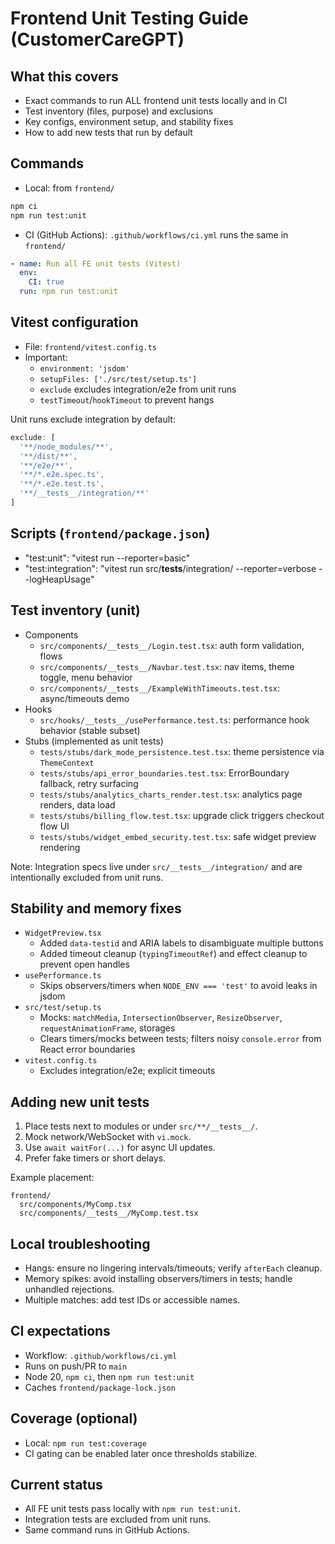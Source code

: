 # Frontend Unit Testing Guide (CustomerCareGPT)

## What this covers
- Exact commands to run ALL frontend unit tests locally and in CI
- Test inventory (files, purpose) and exclusions
- Key configs, environment setup, and stability fixes
- How to add new tests that run by default

## Commands
- Local: from `frontend/`
```bash
npm ci
npm run test:unit
```
- CI (GitHub Actions): `.github/workflows/ci.yml` runs the same in `frontend/`
```yaml
- name: Run all FE unit tests (Vitest)
  env:
    CI: true
  run: npm run test:unit
```

## Vitest configuration
- File: `frontend/vitest.config.ts`
- Important:
  - `environment: 'jsdom'`
  - `setupFiles: ['./src/test/setup.ts']`
  - `exclude` excludes integration/e2e from unit runs
  - `testTimeout`/`hookTimeout` to prevent hangs

Unit runs exclude integration by default:
```ts
exclude: [
  '**/node_modules/**',
  '**/dist/**',
  '**/e2e/**',
  '**/*.e2e.spec.ts',
  '**/*.e2e.test.ts',
  '**/__tests__/integration/**'
]
```

## Scripts (`frontend/package.json`)
- "test:unit": "vitest run --reporter=basic"
- "test:integration": "vitest run src/__tests__/integration/ --reporter=verbose --logHeapUsage"

## Test inventory (unit)
- Components
  - `src/components/__tests__/Login.test.tsx`: auth form validation, flows
  - `src/components/__tests__/Navbar.test.tsx`: nav items, theme toggle, menu behavior
  - `src/components/__tests__/ExampleWithTimeouts.test.tsx`: async/timeouts demo
- Hooks
  - `src/hooks/__tests__/usePerformance.test.ts`: performance hook behavior (stable subset)
- Stubs (implemented as unit tests)
  - `tests/stubs/dark_mode_persistence.test.tsx`: theme persistence via `ThemeContext`
  - `tests/stubs/api_error_boundaries.test.tsx`: ErrorBoundary fallback, retry surfacing
  - `tests/stubs/analytics_charts_render.test.tsx`: analytics page renders, data load
  - `tests/stubs/billing_flow.test.tsx`: upgrade click triggers checkout flow UI
  - `tests/stubs/widget_embed_security.test.tsx`: safe widget preview rendering

Note: Integration specs live under `src/__tests__/integration/` and are intentionally excluded from unit runs.

## Stability and memory fixes
- `WidgetPreview.tsx`
  - Added `data-testid` and ARIA labels to disambiguate multiple buttons
  - Added timeout cleanup (`typingTimeoutRef`) and effect cleanup to prevent open handles
- `usePerformance.ts`
  - Skips observers/timers when `NODE_ENV === 'test'` to avoid leaks in jsdom
- `src/test/setup.ts`
  - Mocks: `matchMedia`, `IntersectionObserver`, `ResizeObserver`, `requestAnimationFrame`, storages
  - Clears timers/mocks between tests; filters noisy `console.error` from React error boundaries
- `vitest.config.ts`
  - Excludes integration/e2e; explicit timeouts

## Adding new unit tests
1. Place tests next to modules or under `src/**/__tests__/`.
2. Mock network/WebSocket with `vi.mock`.
3. Use `await waitFor(...)` for async UI updates.
4. Prefer fake timers or short delays.

Example placement:
```
frontend/
  src/components/MyComp.tsx
  src/components/__tests__/MyComp.test.tsx
```

## Local troubleshooting
- Hangs: ensure no lingering intervals/timeouts; verify `afterEach` cleanup.
- Memory spikes: avoid installing observers/timers in tests; handle unhandled rejections.
- Multiple matches: add test IDs or accessible names.

## CI expectations
- Workflow: `.github/workflows/ci.yml`
- Runs on push/PR to `main`
- Node 20, `npm ci`, then `npm run test:unit`
- Caches `frontend/package-lock.json`

## Coverage (optional)
- Local: `npm run test:coverage`
- CI gating can be enabled later once thresholds stabilize.

## Current status
- All FE unit tests pass locally with `npm run test:unit`.
- Integration tests are excluded from unit runs.
- Same command runs in GitHub Actions.
